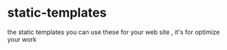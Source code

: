 # static-templates
the static templates you can use these for your web site , it's for optimize your work 
